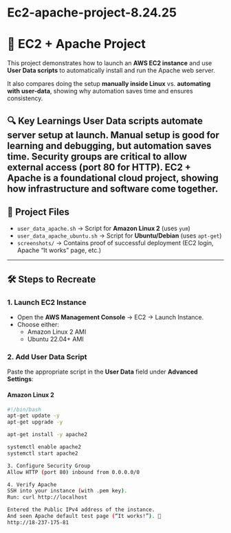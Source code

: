 # Ec2-apache-project-8.24.25
# 🚀 EC2 + Apache Project  

This project demonstrates how to launch an **AWS EC2 instance** and use **User Data scripts** to automatically install and run the Apache web server.  

It also compares doing the setup **manually inside Linux** vs. **automating with user-data**, showing why automation saves time and ensures consistency.  

🔍 Key Learnings
User Data scripts automate server setup at launch.
Manual setup is good for learning and debugging, but automation saves time.
Security groups are critical to allow external access (port 80 for HTTP).
EC2 + Apache is a foundational cloud project, showing how infrastructure and software come together.
---

## 📂 Project Files
- `user_data_apache.sh` → Script for **Amazon Linux 2** (uses `yum`)
- `user_data_apache_ubuntu.sh` → Script for **Ubuntu/Debian** (uses `apt-get`)
- `screenshots/` → Contains proof of successful deployment (EC2 login, Apache “It works” page, etc.)

---

## 🛠️ Steps to Recreate

### 1. Launch EC2 Instance
- Open the **AWS Management Console** → EC2 → Launch Instance.  
- Choose either:
  - Amazon Linux 2 AMI  
  - Ubuntu 22.04+ AMI  

### 2. Add User Data Script
Paste the appropriate script in the **User Data** field under **Advanced Settings**:

#### Amazon Linux 2
```bash
#!/bin/bash
apt-get update -y
apt-get upgrade -y

apt-get install -y apache2

systemctl enable apache2
systemctl start apache2

3. Configure Security Group
Allow HTTP (port 80) inbound from 0.0.0.0/0

4. Verify Apache
SSH into your instance (with .pem key).
Run: curl http://localhost

Entered the Public IPv4 address of the instance.
And seen Apache default test page (“It works!”). 🎉
http://18-237-175-81
